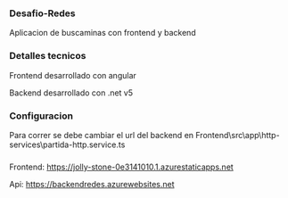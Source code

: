 ### Desafio-Redes

Aplicacion de buscaminas con frontend y backend

### Detalles tecnicos

Frontend desarrollado con angular

Backend desarrollado con .net v5

### Configuracion

Para correr se debe cambiar el url del backend en Frontend\src\app\http-services\partida-http.service.ts


###

Frontend: https://jolly-stone-0e3141010.1.azurestaticapps.net

Api: https://backendredes.azurewebsites.net
